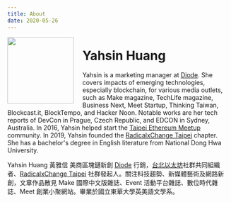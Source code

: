 ```yaml
---
title: About
date: 2020-05-26
---
```


<img src="/images/profile.jpg" style="height: 150px;float: left;margin-right: 20px;">

# Yahsin Huang

Yahsin is a marketing manager at [Diode](https://diode.io/). She covers impacts of emerging technologies, especially blockchain, for various media outlets, such as Make magazine, TechLife magazine, Business Next, Meet Startup, Thinking Taiwan, Blockcast.it, BlockTempo, and Hacker Noon. Notable works are her tech reports of DevCon in Prague, Czech Republic, and EDCON in Sydney, Australia. In 2016, Yahsin helped start the [Taipei Ethereum Meetup](https://www.meetup.com/Taipei-Ethereum-Meetup/) community. In 2019, Yahsin founded the [RadicalxChange Taipei](https://www.meetup.com/RadicalxChange-Taipei/) chapter. She has a bachelor's degree in English literature from National Dong Hwa University.

Yahsin Huang 黃雅信 美商區塊鏈新創 [Diode](https://diode.io/) 行銷，[台北以太坊](https://www.meetup.com/Taipei-Ethereum-Meetup/)社群共同組織者、[RadicalxChange Taipei](https://www.meetup.com/RadicalxChange-Taipei/) 社群發起人。關注科技趨勢、新媒體藝術及網路新創，文章作品散見 Make 國際中文版雜誌、Event 活動平台雜誌、數位時代雜誌、Meet 創業小聚網站。畢業於國立東華大學英美語文學系。


